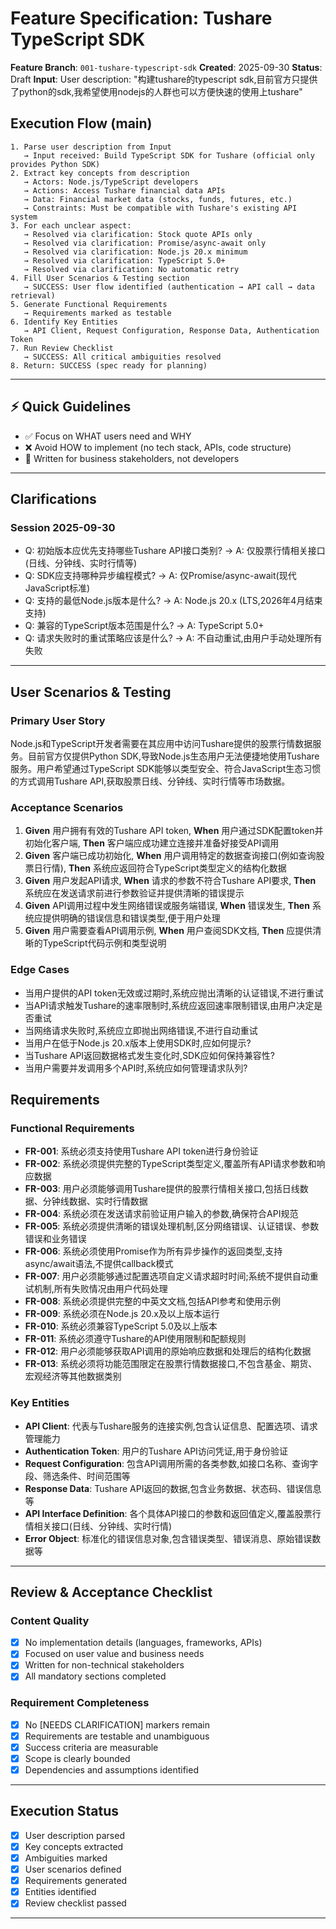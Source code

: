# Feature Specification: Tushare TypeScript SDK

**Feature Branch**: `001-tushare-typescript-sdk`
**Created**: 2025-09-30
**Status**: Draft
**Input**: User description: "构建tushare的typescript sdk,目前官方只提供了python的sdk,我希望使用nodejs的人群也可以方便快速的使用上tushare"

## Execution Flow (main)
```
1. Parse user description from Input
   → Input received: Build TypeScript SDK for Tushare (official only provides Python SDK)
2. Extract key concepts from description
   → Actors: Node.js/TypeScript developers
   → Actions: Access Tushare financial data APIs
   → Data: Financial market data (stocks, funds, futures, etc.)
   → Constraints: Must be compatible with Tushare's existing API system
3. For each unclear aspect:
   → Resolved via clarification: Stock quote APIs only
   → Resolved via clarification: Promise/async-await only
   → Resolved via clarification: Node.js 20.x minimum
   → Resolved via clarification: TypeScript 5.0+
   → Resolved via clarification: No automatic retry
4. Fill User Scenarios & Testing section
   → SUCCESS: User flow identified (authentication → API call → data retrieval)
5. Generate Functional Requirements
   → Requirements marked as testable
6. Identify Key Entities
   → API Client, Request Configuration, Response Data, Authentication Token
7. Run Review Checklist
   → SUCCESS: All critical ambiguities resolved
8. Return: SUCCESS (spec ready for planning)
```

---

## ⚡ Quick Guidelines
- ✅ Focus on WHAT users need and WHY
- ❌ Avoid HOW to implement (no tech stack, APIs, code structure)
- 👥 Written for business stakeholders, not developers

---

## Clarifications

### Session 2025-09-30
- Q: 初始版本应优先支持哪些Tushare API接口类别? → A: 仅股票行情相关接口(日线、分钟线、实时行情等)
- Q: SDK应支持哪种异步编程模式? → A: 仅Promise/async-await(现代JavaScript标准)
- Q: 支持的最低Node.js版本是什么? → A: Node.js 20.x (LTS,2026年4月结束支持)
- Q: 兼容的TypeScript版本范围是什么? → A: TypeScript 5.0+
- Q: 请求失败时的重试策略应该是什么? → A: 不自动重试,由用户手动处理所有失败

---

## User Scenarios & Testing

### Primary User Story
Node.js和TypeScript开发者需要在其应用中访问Tushare提供的股票行情数据服务。目前官方仅提供Python SDK,导致Node.js生态用户无法便捷地使用Tushare服务。用户希望通过TypeScript SDK能够以类型安全、符合JavaScript生态习惯的方式调用Tushare API,获取股票日线、分钟线、实时行情等市场数据。

### Acceptance Scenarios
1. **Given** 用户拥有有效的Tushare API token, **When** 用户通过SDK配置token并初始化客户端, **Then** 客户端应成功建立连接并准备好接受API调用
2. **Given** 客户端已成功初始化, **When** 用户调用特定的数据查询接口(例如查询股票日行情), **Then** 系统应返回符合TypeScript类型定义的结构化数据
3. **Given** 用户发起API请求, **When** 请求的参数不符合Tushare API要求, **Then** 系统应在发送请求前进行参数验证并提供清晰的错误提示
4. **Given** API调用过程中发生网络错误或服务端错误, **When** 错误发生, **Then** 系统应提供明确的错误信息和错误类型,便于用户处理
5. **Given** 用户需要查看API调用示例, **When** 用户查阅SDK文档, **Then** 应提供清晰的TypeScript代码示例和类型说明

### Edge Cases
- 当用户提供的API token无效或过期时,系统应抛出清晰的认证错误,不进行重试
- 当API请求触发Tushare的速率限制时,系统应返回速率限制错误,由用户决定是否重试
- 当网络请求失败时,系统应立即抛出网络错误,不进行自动重试
- 当用户在低于Node.js 20.x版本上使用SDK时,应如何提示?
- 当Tushare API返回数据格式发生变化时,SDK应如何保持兼容性?
- 当用户需要并发调用多个API时,系统应如何管理请求队列?

## Requirements

### Functional Requirements
- **FR-001**: 系统必须支持使用Tushare API token进行身份验证
- **FR-002**: 系统必须提供完整的TypeScript类型定义,覆盖所有API请求参数和响应数据
- **FR-003**: 用户必须能够调用Tushare提供的股票行情相关接口,包括日线数据、分钟线数据、实时行情数据
- **FR-004**: 系统必须在发送请求前验证用户输入的参数,确保符合API规范
- **FR-005**: 系统必须提供清晰的错误处理机制,区分网络错误、认证错误、参数错误和业务错误
- **FR-006**: 系统必须使用Promise作为所有异步操作的返回类型,支持async/await语法,不提供callback模式
- **FR-007**: 用户必须能够通过配置选项自定义请求超时时间;系统不提供自动重试机制,所有失败情况由用户代码处理
- **FR-008**: 系统必须提供完整的中英文文档,包括API参考和使用示例
- **FR-009**: 系统必须在Node.js 20.x及以上版本运行
- **FR-010**: 系统必须兼容TypeScript 5.0及以上版本
- **FR-011**: 系统必须遵守Tushare的API使用限制和配额规则
- **FR-012**: 用户必须能够获取API调用的原始响应数据和处理后的结构化数据
- **FR-013**: 系统必须将功能范围限定在股票行情数据接口,不包含基金、期货、宏观经济等其他数据类别

### Key Entities

- **API Client**: 代表与Tushare服务的连接实例,包含认证信息、配置选项、请求管理能力
- **Authentication Token**: 用户的Tushare API访问凭证,用于身份验证
- **Request Configuration**: 包含API调用所需的各类参数,如接口名称、查询字段、筛选条件、时间范围等
- **Response Data**: Tushare API返回的数据,包含业务数据、状态码、错误信息等
- **API Interface Definition**: 各个具体API接口的参数和返回值定义,覆盖股票行情相关接口(日线、分钟线、实时行情)
- **Error Object**: 标准化的错误信息对象,包含错误类型、错误消息、原始错误数据等

---

## Review & Acceptance Checklist

### Content Quality
- [x] No implementation details (languages, frameworks, APIs)
- [x] Focused on user value and business needs
- [x] Written for non-technical stakeholders
- [x] All mandatory sections completed

### Requirement Completeness
- [x] No [NEEDS CLARIFICATION] markers remain
- [x] Requirements are testable and unambiguous
- [x] Success criteria are measurable
- [x] Scope is clearly bounded
- [x] Dependencies and assumptions identified

---

## Execution Status

- [x] User description parsed
- [x] Key concepts extracted
- [x] Ambiguities marked
- [x] User scenarios defined
- [x] Requirements generated
- [x] Entities identified
- [x] Review checklist passed

---